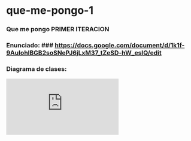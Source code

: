 # que-me-pongo-1
### Que me pongo PRIMER ITERACION ###

### Enunciado: ### https://docs.google.com/document/d/1k1f-9AuIohlBGB2soSNePJ6jLxM37_tZeSD-hW_esIQ/edit

### Diagrama de clases: ###
![diagrama de clases](https://github.com/matiasyogui/que-me-pongo-1/blob/main/QMP1.pdf)
